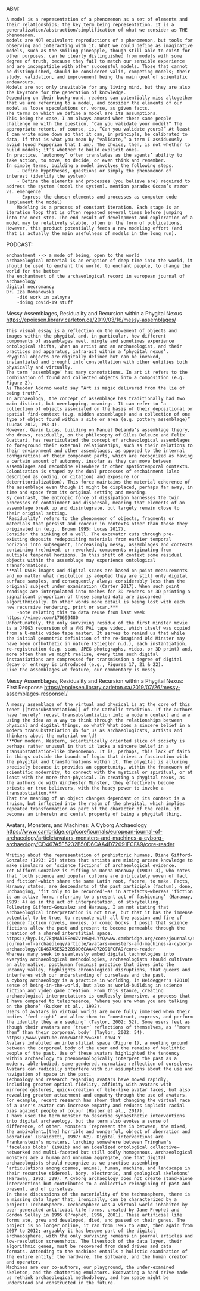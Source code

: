 ABM:

    A model is a representation of a phenomenon as a set of elements and their relationships; the key term being representation. It is a generalization/abstraction/simplification of what we consider as THE phenomenon.
    models are NOT equivalent reproductions of a phenomenon, but tools for observing and interacting with it. What we could define as imaginative models, such as the smiling pineapple, though still able to exist for other purposes, can be clearly distinguished from models with some degree of truth, because they fail to match our sensible experience and are incompatible with other successful models. Those that cannot be distinguished, should be considered valid, competing models; their study, validation, and improvement being the main goal of scientific endeavours.
    Models are not only inevitable for any living mind, but they are also the keystone for the generation of knowledge. 
    Depending on their background, readers can potentially miss altogether that we are referring to a model, and consider the elements of our model as loose speculations or, worse, as given facts.
    The terms on which we define a model are its assumptions. 
    This being the case, I am always amused when these same people challenge me with the question, “Can you validate your model?” The appropriate retort, of course, is, “Can you validate yours?” At least I can write mine down so that it can, in principle, be calibrated to data, if that is what you mean by “validate,” a term I assiduously avoid (good Popperian that I am). The choice, then, is not whether to build models; it’s whether to build explicit ones. 
    In practice, ‘autonomy’ often translates as the agents’ ability to take action, to move, to decide, or even think and remember. 
    In simple terms, building a model involves the following steps.
        - Define hypotheses, questions or simply the phenomenon of interest (identify the system)
        - Define the elements and processes (you believe are) required to address the system (model the system). mention paradox Occam’s razor vs. emergence
        - Express the chosen elements and processes as computer code (implement the model)
        Modeling is a process of constant iteration. Each stage is an iteration loop that is often repeated several times before jumping into the next step. The end result of development and exploration of a model may be relatively stable, often in the form of publications. However, this product potentially feeds a new modeling effort (and that is actually the main usefulness of models in the long run).

PODCAST:

    enchantment --> a mode of being, open to the world
    archaeological material is an eruption of deep time into the world, it should be used to enchant the world, to enchant people, to change the world for the better
    the enchantment of the archaeological record in european journal of archaeology
    digital necromancy
    Dr. Iza Romanowska
        -did work in palmyra
        -doing covid-19 stuff

Messy Assemblages, Residuality and Recursion within a Phygital Nexus
https://epoiesen.library.carleton.ca/2019/03/16/messy-assemblages/

    This visual essay is a reflection on the movement of objects and images within the phygital and, in particular, how different components of assemblages meet, mingle and sometimes experience ontological shifts, when an artist and an archaeologist, and their practices and apparatus, intra-act within a ‘phygital nexus’.
    Phygital objects are digitally defined but can be invoked, instantiated and brought into constellation with other entities both physically and virtually.
    The term ‘assemblage’ has many connotations. In art it refers to the combination of found and collected objects into a composition (e.g. Figure 2). 
    As Theodor Adorno would say “Art is magic delivered from the lie of being truth”. 
    In archaeology, the concept of assemblage has traditionally had two main distinct, but overlapping, meanings. It can refer to “a collection of objects associated on the basis of their depositional or spatial find-context (e.g. midden assemblage) and a collection of one type of object found within a site or area (e.g. pottery assemblage)” (Lucas 2012, 193-4). 
    However, Gavin Lucas, building on Manuel DeLanda’s assemblage theory, who draws, residually, on the philosophy of Giles Deleuze and Felix Guattari, has rearticulated the concept of archaeological assemblages to foreground their external relationships, such as their relations to their environment and other assemblages, as opposed to the internal conﬁgurations of their component parts, which are recognized as having a certain amount of autonomy, insofar as they can move between assemblages and recombine elsewhere in other spatiotemporal contexts.
    Colonization is shaped by the dual processes of enchainment (also described as coding, or citation) and exposure (or deterritorialization). This force maintains the material coherence of the assemblage even though it might be displaced, perhaps far away, in time and space from its original setting and meaning. 
    By contrast, the entropic force of dissipation harnesses the twin processes of containment and dispersal, meaning that elements of an assemblage break up and disintegrate, but largely remain close to their original setting. 
    ‘Residuality’ refers to the phenomenon of objects, fragments or materials that persist and reoccur in contexts other than those they originated in (e.g., Brown 1995; Lucas 2017).
    Consider the sinking of a well. The excavator cuts through pre-existing deposits redepositing materials from earlier temporal horizons into subsequent, increasingly messy, assemblages and contexts containing (re)mixed, or reworked, components originating from multiple temporal horizons. In this shift of context some residual objects within the assemblage may experience ontological transformations.
    ***all DSLR images and digital scans are based on point measurements and no matter what resolution is adopted they are still only digital surface samples, and consequently always considerably less than the original subject under examination (Carter 2017). When such point readings are interpolated into meshes for 3D renders or 3D printing a significant proportion of these sampled data are discarded algorithmically. In other words more detail is being lost with each new recursive rendering, print or scan.***
        -note relating this to data reuse from last week
    https://vimeo.com/170699480
    Unfortunately, the only surviving residue of the first minster movie is a JPEG3 recursion of a VHS PAL tape video, which itself was copied from a U-matic video tape master. It serves to remind us that while the initial geometric definition of the re-imagined Old Minster may have been orthothetic in nature (Stiegler n.d.), each instantiation, re-registration (e.g. scan, JPEG photographs, video, or 3D print) and, more often than we might realise, every time such digital instantiations are compressed for transmission a degree of digital decay or entropy is introduced (e.g., Figures 17, 21 & 22). 
    Like the assemblages we feature, our commentary is messy

Messy Assemblages, Residuality and Recursion within a Phygital Nexus: First Response
https://epoiesen.library.carleton.ca/2019/07/26/messy-assemblages-response1/

    A messy assemblage of the virtual and physical is at the core of this tenet [(transubstantiation)] of the Catholic tradition. If the authors have 'merely' recast transubstantiation into a modern context and are using the idea as a way to think through the relationships between physical and digital things, so what? What does a sincere belief in a modern transubstatiation do for us as archaeologicsts, artists and thinkers about the material world?
    ***Our modern, Western, scientifically oriented slice of society is perhaps rather unusual in that it lacks a sincere belief in a transubstatiation-like phenomenon. It is, perhaps, this lack of faith in things outside the bounds of logic that drives a fascination with the phygital and transformations within it. The phygital is alluring precisely because it provides an opportunity, within the framework of scientific modernity, to connect with the mystical or spiritual, or at least with the more-than-physical. In creating a phygital nexus, as the authors do with Winchester Minster, they effectively become priests or true believers, with the heady power to invoke a transubstiation.***
    That the meaning of an object changes dependant on its context is a truism, but inflected into the realm of the phygital, which implies repeated transformation as part of the character of the realm, it becomes an inheretn and cental property of being a phygital thing.

Avatars, Monsters, and Machines: A Cyborg Archaeology
https://www.cambridge.org/core/journals/european-journal-of-archaeology/article/avatars-monsters-and-machines-a-cyborg-archaeology/CD467A5E5232B50D6CAA4D72091FCFA9/core-reader

    Writing about the representation of prehistoric humans, Diane Gifford-Gonzalez (1993: 26) states that artists are mining arcane knowledge to make simulacra or ‘science fictions’ of archaeological evidence.
    Yet Gifford-Gonzalez is riffing on Donna Haraway (1989: 3), who notes that ‘both science and popular culture are intricately woven of fact and fiction’—which share the same Latin root, facere, to make. Facts, Haraway states, are descendants of the past participle (factum), done, unchanging, ‘fit only to be recorded’—as in artefacts—whereas ‘fiction is an active form, referring to a present act of fashioning’ (Haraway, 1989: 4) as in the act of interpretation, of storytelling. 
    Following Gifford-Gonzalez and Haraway, I am not stating that archaeological interpretation is not true, but that it has the immense potential to be true, to resonate with all the passion and fire of science fiction novels, movies, or comic books. I posit that science fictions allow the past and present to become permeable through the creation of a shared interstitial space.
    https://hyp.is/78qMAh1SEeuZv1vGQHLYYQ/www.cambridge.org/core/journals/european-journal-of-archaeology/article/avatars-monsters-and-machines-a-cyborg-archaeology/CD467A5E5232B50D6CAA4D72091FCFA9/core-reader
    Whereas many seek to seamlessly embed digital technologies into everyday archaeological methodologies, archaeologists should cultivate an alternative, posthuman feminist practice that dives into the uncanny valley, highlights chronological disruptions, that queers and interferes with our understanding of ourselves and the past.
    A cyborg archaeology is a practice in worlding, in Heidegger's (2010) sense of being-in-the-world, but also as world-building in science fiction and video game creation. From this stance, creating archaeological interpretations is endlessly immersive, a process that I have compared to telepresence, ‘where you are when you are talking on the phone’ (Rucker et al., 1992).
    Users of avatars in virtual worlds are more fully immersed when their bodies ‘feel right’ and allow them to ‘construct, express, and perform the identity they are seeking’ (Taylor, 2002: 52). Some users feel as though their avatars are ‘truer’ reflections of themselves, as ‘“more them” than their corporeal body’ (Taylor, 2002: 54). 
    https://www.youtube.com/watch?v=GX0i-onw4-Y
    Avatars inhabited an interstitial space (Figure 1), a meeting ground between the corporeal body of the user and the remains of Neolithic people of the past. Use of these avatars highlighted the tendency within archaeology to phenomenologically interpret the past as a modern, able-bodied, same-gendered, normative reflection of ourselves. Avatars can radically interfere with our assumptions about the use and navigation of space in the past. 
    Technology and research regarding avatars have moved rapidly, including greater optical fidelity, affinity with avatars with mirrored gestures, quick-creation of life-like avatar faces, but also revealing greater attachment and empathy through the use of avatars. For example, recent research has shown that changing the virtual race of a user's avatar can increase empathy and reduces implicit racial bias against people of colour (Hasler et al., 2017). 
    I have used the term monster to describe synaesthetic interventions into digital archaeology, but the term also evokes a sense of difference, of other. Monsters ‘represent the in between, the mixed, the ambivalent…[the] horrible and wonderful, object of aberration and adoration’ (Braidotti, 1997: 62). Digital interventions are Frankenstein's monsters, lurching somewhere between Tringham's ‘faceless blobs’ (1991b) and an idealized ontological collective—networked and multi-faceted but still oddly homogenous. Archaeological monsters are a human and unhuman aggregate, one that digital archaeologists should recognize as we practise assembling ‘articulations among cosmos, animal, human, machine, and landscape in their recursive sidereal, bony, electronic, and geological skeletons’ (Haraway, 1992: 329). A cyborg archaeology does not create stand-alone interventions but contributes to a collective reimagining of past and present, and of ourselves.
    In these discussions of the materiality of the technosphere, there is a missing data layer that, ironically, can be characterized by a project: TechnoSphere. TechnoSphere was a virtual world inhabited by user-generated artificial life forms, created by Jane Prophet and Gordon Selley in 1995 (Prophet, 1996, 2001). These artificial life forms ate, grew and developed, died, and passed on their genes. The project is no longer online, it ran from 1995 to 2002, then again from 2007 to 2012; arguably it has become part of the digital archaeosphere, with the only surviving remains in journal articles and low-resolution screenshots. The livestock of the data layer, their algorithmic genes, must be recovered from dead drives and data formats. Attending to the machines entails a holistic examination of the entire entity: the hardware, the software, and the human creator and operator.
    Machines are our co-authors, our playground, the under-examined skeleton, and the chattering emulators. Excavating a hard drive made us rethink archaeological methodology, and how space might be understood and constructed in the future.






